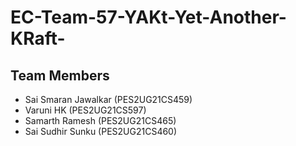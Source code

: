# EC-Team-57-YAKt-Yet-Another-KRaft-

## Team Members

- Sai Smaran Jawalkar (PES2UG21CS459)
- Varuni HK (PES2UG21CS597)
- Samarth Ramesh (PES2UG21CS465)
- Sai Sudhir Sunku (PES2UG21CS460)